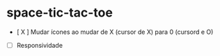 # space-tic-tac-toe
- [ X ] Mudar ícones ao mudar de X (cursor de X) para 0 (cursord e O)
- [ ] Responsividade
